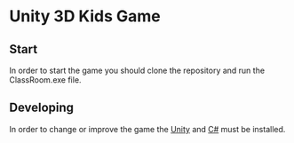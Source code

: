# Unity 3D Kids Game

## Start
In order to start the game you should clone the repository and run the ClassRoom.exe file.

## Developing
In order to change or improve the game the [Unity](https://unity.com/) and [C#](https://docs.microsoft.com/en-us/dotnet/csharp/) must be installed.
